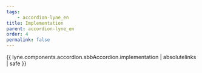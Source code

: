 ```yaml
---
tags: 
    - accordion-lyne_en
title: Implementation
parent: accordion-lyne_en
order: 4
permalink: false  
---
```

 {{ lyne.components.accordion.sbbAccordion.implementation | absolutelinks | safe }}